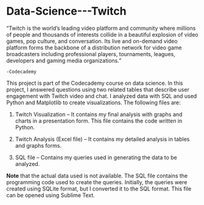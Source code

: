 # Data-Science---Twitch

“Twitch is the world’s leading video platform and community where millions of people and thousands of interests collide in a beautiful explosion of video games, pop culture, and conversation. Its live and on-demand video platform forms the backbone of a distribution network for video game broadcasters including professional players, tournaments, leagues, developers and gaming media organizations.” 
<p> </p>

    -Codecademy 

This project is part of the Codecademy course on data science. In this project, I answered questions using two related tables that describe user engagement with Twitch video and chat. I analyzed data with SQL and used Python and Matplotlib to create visualizations. The following files are:

1.	Twitch Visualization – It contains my final analysis with graphs and charts in a presentation form. 	This file contains the code written in Python.

2.	Twitch Analysis (Excel file) – It contains my detailed analysis in tables and graphs forms.

3.	SQL file – Contains my queries used in generating the data to be analyzed.


**Note** that the actual data used is not available. The SQL file contains the programming code used to create the queries. Initially, the queries were created using SQLite format, but I converted it to the SQL format. This file can be opened using Sublime Text.


